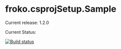 # froko.csprojSetup.Sample #

Current release: 1.2.0

Current Status:

[![Build status](https://ci.appveyor.com/api/projects/status/v6wuflbtdbwtsnsv?svg=true)](https://ci.appveyor.com/project/froko/froko-csprojsetup-sample)

